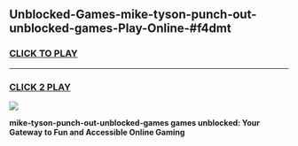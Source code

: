 
## Unblocked-Games-mike-tyson-punch-out-unblocked-games-Play-Online-#f4dmt
<h3>
<a href="https://premium.freeplayer.one?title=mike-tyson-punch-out-unblocked-games&ref=27F">CLICK TO PLAY</a></h3>
<hr>

<h3>
<a href="https://premium.freeplayer.one?title=mike-tyson-punch-out-unblocked-games&ref=27F">CLICK 2 PLAY</a>
  
</h3>

<a href="https://premium.freeplayer.one?title=mike-tyson-punch-out-unblocked-games&ref=27F"><img src="https://clearcache.store/games.png"></a>


**mike-tyson-punch-out-unblocked-games games unblocked: Your Gateway to Fun and Accessible Online Gaming**
